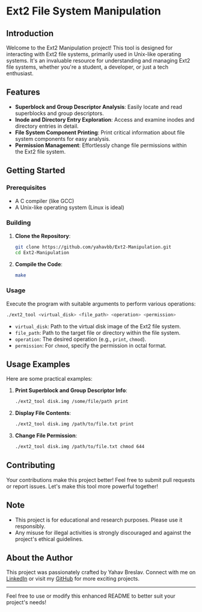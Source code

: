 # Ext2 File System Manipulation

## Introduction

Welcome to the Ext2 Manipulation project! This tool is designed for interacting with Ext2 file systems, primarily used in Unix-like operating systems. It's an invaluable resource for understanding and managing Ext2 file systems, whether you're a student, a developer, or just a tech enthusiast.

## Features

- **Superblock and Group Descriptor Analysis**: Easily locate and read superblocks and group descriptors.
- **Inode and Directory Entry Exploration**: Access and examine inodes and directory entries in detail.
- **File System Component Printing**: Print critical information about file system components for easy analysis.
- **Permission Management**: Effortlessly change file permissions within the Ext2 file system.

## Getting Started

### Prerequisites

- A C compiler (like GCC)
- A Unix-like operating system (Linux is ideal)

### Building

1. **Clone the Repository**:
   ```sh
   git clone https://github.com/yahavbb/Ext2-Manipulation.git
   cd Ext2-Manipulation
   ```

2. **Compile the Code**:
   ```sh
   make
   ```

### Usage

Execute the program with suitable arguments to perform various operations:

```sh
./ext2_tool <virtual_disk> <file_path> <operation> <permission>
```

- `virtual_disk`: Path to the virtual disk image of the Ext2 file system.
- `file_path`: Path to the target file or directory within the file system.
- `operation`: The desired operation (e.g., `print`, `chmod`).
- `permission`: For `chmod`, specify the permission in octal format.

## Usage Examples

Here are some practical examples:

1. **Print Superblock and Group Descriptor Info**:
   ```sh
   ./ext2_tool disk.img /some/file/path print
   ```

2. **Display File Contents**:
   ```sh
   ./ext2_tool disk.img /path/to/file.txt print
   ```

3. **Change File Permission**:
   ```sh
   ./ext2_tool disk.img /path/to/file.txt chmod 644
   ```

## Contributing

Your contributions make this project better! Feel free to submit pull requests or report issues. Let's make this tool more powerful together!

## Note

- This project is for educational and research purposes. Please use it responsibly.
- Any misuse for illegal activities is strongly discouraged and against the project's ethical guidelines.

## About the Author

This project was passionately crafted by Yahav Breslav. Connect with me on [LinkedIn](https://www.linkedin.com/in/yahav-breslav-bitton/) or visit my [GitHub](https://github.com/yahavbb) for more exciting projects.

---

Feel free to use or modify this enhanced README to better suit your project's needs!
